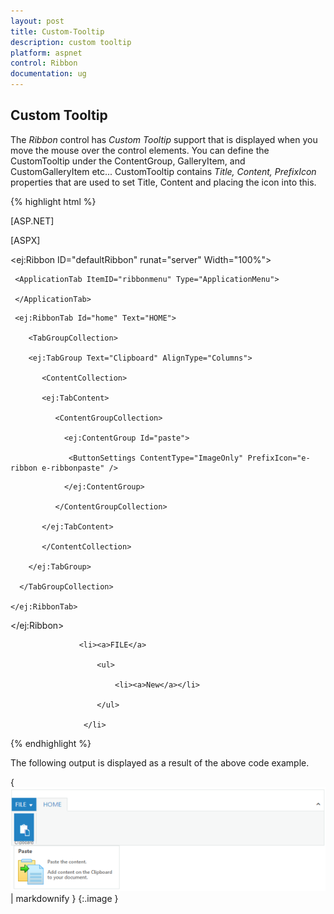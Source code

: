 ```yaml
---
layout: post
title: Custom-Tooltip
description: custom tooltip
platform: aspnet
control: Ribbon
documentation: ug
---
```


## Custom Tooltip

The _Ribbon_ control has _Custom Tooltip_ support that is displayed when you move the mouse over the control elements. You can define the CustomTooltip under the ContentGroup, GalleryItem, and CustomGalleryItem etc... CustomTooltip contains _Title, Content, PrefixIcon_ properties that are used to set Title, Content and placing the icon into this.



{% highlight html %}

[ASP.NET]

[ASPX]

  <ej:Ribbon ID="defaultRibbon" runat="server" Width="100%">

     <ApplicationTab ItemID="ribbonmenu" Type="ApplicationMenu">

     </ApplicationTab>

  <RibbonTabs>

     <ej:RibbonTab Id="home" Text="HOME">

        <TabGroupCollection>

        <ej:TabGroup Text="Clipboard" AlignType="Columns">

           <ContentCollection>

           <ej:TabContent>

              <ContentGroupCollection>

                <ej:ContentGroup Id="paste">

                 <ButtonSettings ContentType="ImageOnly" PrefixIcon="e-ribbon e-ribbonpaste" />

 <CustomToolTip Content="<h6> Paste the content.<br/><br/>Add content on the Clipboard to your document. </h6>" Title="Paste" PrefixIcon="e-pastetip" />

                </ej:ContentGroup>

              </ContentGroupCollection>

           </ej:TabContent>

           </ContentCollection>

        </ej:TabGroup>

      </TabGroupCollection>

    </ej:RibbonTab>

  </RibbonTabs>

 </ej:Ribbon>



 <ul id="ribbonmenu">

                <li><a>FILE</a>

                    <ul>

                        <li><a>New</a></li>

                    </ul>

                 </li>

  </ul>



{% endhighlight %}

The following output is displayed as a result of the above code example.

{ ![](Custom-Tooltip_images/Custom-Tooltip_img1.png) | markdownify }
{:.image }


